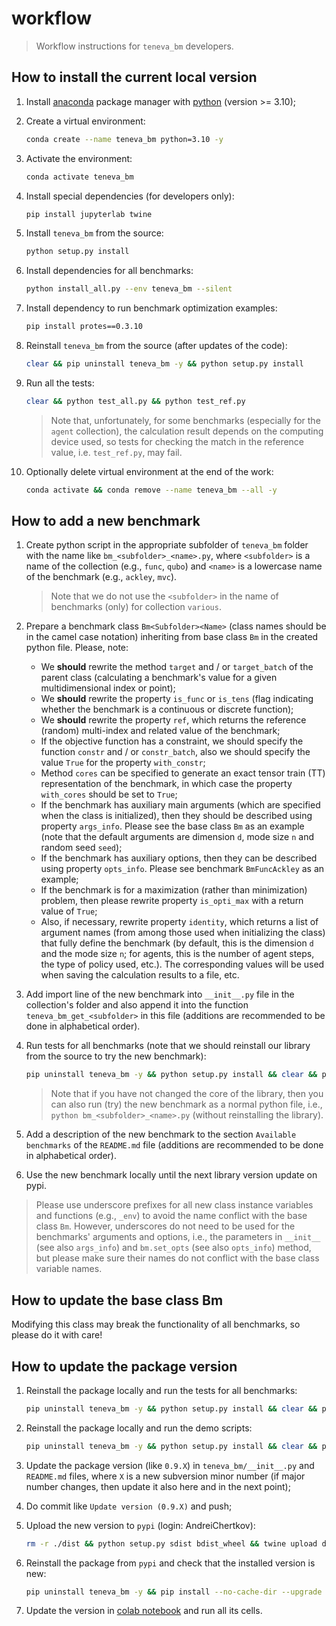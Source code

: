 # workflow

> Workflow instructions for `teneva_bm` developers.


## How to install the current local version

1. Install [anaconda](https://www.anaconda.com) package manager with [python](https://www.python.org) (version >= 3.10);

2. Create a virtual environment:
    ```bash
    conda create --name teneva_bm python=3.10 -y
    ```

3. Activate the environment:
    ```bash
    conda activate teneva_bm
    ```

4. Install special dependencies (for developers only):
    ```bash
    pip install jupyterlab twine
    ```

5. Install `teneva_bm` from the source:
    ```bash
    python setup.py install
    ```

6. Install dependencies for all benchmarks:
    ```bash
    python install_all.py --env teneva_bm --silent
    ```

7. Install dependency to run benchmark optimization examples:
    ```bash
    pip install protes==0.3.10
    ```

8. Reinstall `teneva_bm` from the source (after updates of the code):
    ```bash
    clear && pip uninstall teneva_bm -y && python setup.py install
    ```

9. Run all the tests:
    ```bash
    clear && python test_all.py && python test_ref.py
    ```
    > Note that, unfortunately, for some benchmarks (especially for the `agent` collection), the calculation result depends on the computing device used, so tests for checking the match in the reference value, i.e. `test_ref.py`, may fail.

10. Optionally delete virtual environment at the end of the work:
    ```bash
    conda activate && conda remove --name teneva_bm --all -y
    ```


## How to add a new benchmark

1. Create python script in the appropriate subfolder of `teneva_bm` folder with the name like `bm_<subfolder>_<name>.py`, where `<subfolder>` is a name of the collection (e.g., `func`, `qubo`) and `<name>` is a lowercase name of the benchmark (e.g., `ackley`, `mvc`).
    > Note that we do not use the `<subfolder>` in the name of benchmarks (only) for collection `various`.

2. Prepare a benchmark class `Bm<Subfolder><Name>` (class names should be in the camel case notation) inheriting from base class `Bm` in the created python file. Please, note:
    - We **should** rewrite the method `target` and / or `target_batch` of the parent class (calculating a benchmark's value for a given multidimensional index or point);
    - We **should** rewrite the property `is_func` or `is_tens` (flag indicating whether the benchmark is a continuous or discrete function);
    - We **should** rewrite the property `ref`, which returns the reference (random) multi-index and related value of the benchmark;
    - If the objective function has a constraint, we should specify the function `constr` and / or `constr_batch`, also we should specify the value `True` for the property `with_constr`;
    - Method `cores` can be specified to generate an exact tensor train (TT) representation of the benchmark, in which case the property `with_cores` should be set to `True`;
    - If the benchmark has auxiliary main arguments (which are specified when the class is initialized), then they should be described using property `args_info`. Please see the base class `Bm` as an example (note that the default arguments are dimension `d`, mode size `n` and random seed `seed`);
    - If the benchmark has auxiliary options, then they can be described using property `opts_info`. Please see benchmark `BmFuncAckley` as an example;
    - If the benchmark is for a maximization (rather than minimization) problem, then please rewrite property `is_opti_max` with a return value of `True`;
    - Also, if necessary, rewrite property `identity`, which returns a list of argument names (from among those used when initializing the class) that fully define the benchmark (by default, this is the dimension `d` and the mode size `n`; for agents, this is the number of agent steps, the type of policy used, etc.). The corresponding values will be used when saving the calculation results to a file, etc.

3. Add import line of the new benchmark into `__init__.py` file in the collection's folder and also append it into the function `teneva_bm_get_<subfolder>` in this file (additions are recommended to be done in alphabetical order).

4. Run tests for all benchmarks (note that we should reinstall our library from the source to try the new benchmark):
    ```bash
    pip uninstall teneva_bm -y && python setup.py install && clear && python test_all.py && python test_ref.py
    ```
    > Note that if you have not changed the core of the library, then you can also run (try) the new benchmark as a normal python file, i.e., `python bm_<subfolder>_<name>.py` (without reinstalling the library).

5. Add a description of the new benchmark to the section `Available benchmarks` of the `README.md` file (additions are recommended to be done in alphabetical order).

6. Use the new benchmark locally until the next library version update on pypi.

> Please use underscore prefixes for all new class instance variables and functions (e.g., `_env`) to avoid the name conflict with the base class `Bm`. However, underscores do not need to be used for the benchmarks' arguments and options, i.e., the parameters in `__init__` (see also `args_info`) and `bm.set_opts` (see also `opts_info`) method, but please make sure their names do not conflict with the base class variable names.


## How to update the base class Bm

Modifying this class may break the functionality of all benchmarks, so please do it with care!


## How to update the package version

1. Reinstall the package locally and run the tests for all benchmarks:
    ```bash
    pip uninstall teneva_bm -y && python setup.py install && clear && python test_all.py && python test_ref.py
    ```

2. Reinstall the package locally and run the demo scripts:
    ```bash
    pip uninstall teneva_bm -y && python setup.py install && clear && python demo/base_func.py && python demo/base_agent.py && python demo/opti_base.py
    ```

3. Update the package version (like `0.9.X`) in `teneva_bm/__init__.py` and `README.md` files, where `X` is a new subversion minor number (if major number changes, then update it also here and in the next point);

4. Do commit like `Update version (0.9.X)` and push;

5. Upload the new version to `pypi` (login: AndreiChertkov):
    ```bash
    rm -r ./dist && python setup.py sdist bdist_wheel && twine upload dist/*
    ```

6. Reinstall the package from `pypi` and check that the installed version is new:
    ```bash
    pip uninstall teneva_bm -y && pip install --no-cache-dir --upgrade teneva_bm
    ```

7. Update the version in [colab notebook](https://colab.research.google.com/drive/1z8LgqEARJziKub2dVB65CHkhcboc-fCH?usp=sharing) and run all its cells.